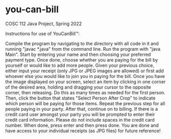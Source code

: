 # you-can-bill
COSC 112 Java Project, Spring 2022

Instructions for use of YouCanBill™:

Compile the program by navigating to the directory with all code in it and running "javac *.java" from the command line.
Run the program with "java Main".
Start by entering your name and then choosing your preferred payment type.
Once done, choose whether you are paying for the bill by yourself or would like to add more people.
Given your previous choice, either input your receipt (only JPG or JPEG images are allowed) or first add whoever else you would like to join you in paying for the bill.
Once you have the image displayed on your screen, select an item by clicking in one corner of the desired area, holding and dragging your cursor to the opposite corner, then releasing. Do this as many times as needed for the first person. Then, click the button that states "Select Person After Crop" to indicate which person will be paying for those items.
Repeat the previous step for all people paying in your party.
After that, continue on to billing. If there is a credit card user amongst your party you will be prompted to enter their credit card information. Please do not include spaces in the credit card number.
When done, press enter and then press done.
You are done and have access to your individual receipts (as JPG files) for future reference!
